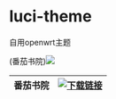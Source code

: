# luci-theme
自用openwrt主题


(番茄书院)[![](https://img.shields.io/badge/下载-链接-blueviolet.svg?logo=hack-the-box)](http://doubi.tk)


| 番茄书院 | [![下载链接](https://img.shields.io/badge/下载-链接-blueviolet.svg?logo=hack-the-box)](http://doubi.tk) |
|-----------|--------------------------------------------------------------------------------------------------|

